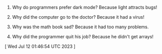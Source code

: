  
1. Why do programmers prefer dark mode? Because light attracts bugs!

2. Why did the computer go to the doctor? Because it had a virus!

3. Why was the math book sad? Because it had too many problems.

4. Why did the programmer quit his job? Because he didn't get arrays!
 
[ 
Wed Jul 12 01:46:54 UTC 2023
 ]
